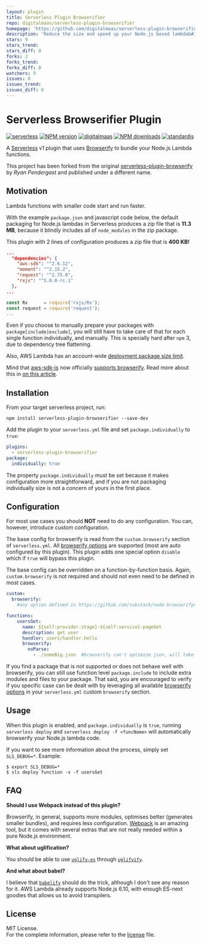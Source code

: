 ```yaml
---
layout: plugin
title: Serverless Plugin Browserifier
repo: digitalmaas/serverless-plugin-browserifier
homepage: 'https://github.com/digitalmaas/serverless-plugin-browserifier'
description: 'Reduce the size and speed up your Node.js based lambda&#39;s using browserify.'
stars: 9
stars_trend: 
stars_diff: 0
forks: 2
forks_trend: 
forks_diff: 0
watchers: 9
issues: 0
issues_trend: 
issues_diff: 0
---
```



Serverless Browserifier Plugin
==============================

[![serverless][serverless-badge]][serverless-url]
[![NPM version][version-badge]][npm-url]
[![digitalmaas][dmaas-badge]][dmaas-url]
[![NPM downloads][downloads-badge]][npm-url]
[![standardjs][standardjs-badge]][standardjs-url]

A [Serverless](https://serverless.com) v1 plugin that uses [Browserify][browserify-url] to bundle your Node.js Lambda functions.

This project has been forked from the original [serverless-plugin-browserify][original-plugin] by *Ryan Pendergast* and published under a different name.

## Motivation

Lambda functions with smaller code start and run faster.

With the example `package.json` and javascript code below, the default packaging for Node.js lambdas in Serverless produces a zip file that is **11.3 MB**, because it blindly includes all of `node_modules` in the zip package.

This plugin with 2 lines of configuration produces a zip file that is **400 KB!**

```json
...
  "dependencies": {
    "aws-sdk": "^2.6.12",
    "moment": "^2.15.2",
    "request": "^2.75.0",
    "rxjs": "^5.0.0-rc.1"
  },
...
```  

```javascript
const Rx      = require('rxjs/Rx');
const request = require('request');
...
```
Even if you choose to manually prepare your packages with `package[include|exclude]`, you will still have to take care of that for each single function individually, and manually. This is specially hard after `npm` 3, due to dependency tree flattening.

Also, AWS Lambda has an account-wide [deployment package size limit](http://docs.aws.amazon.com/lambda/latest/dg/limits.html).

Mind that [aws-sdk-js](https://github.com/aws/aws-sdk-js) now officially [supports browserify](https://github.com/aws/aws-sdk-js/issues/696). Read more about this in [on this article](https://rynop.wordpress.com/2016/11/01/aws-sdk-for-javascript-now-fully-componentized/).

## Installation

From your target serverless project, run:
```
npm install serverless-plugin-browserifier --save-dev
```

Add the plugin to your `serverless.yml` file and set `package.individually` to `true`:

```yaml
plugins:
  - serverless-plugin-browserifier
package:
  individually: true
```

The property `package.individually` must be set because it makes configuration more straightforward, and if you are not packaging individually size is not a concern of yours in the first place.

## Configuration

For most use cases you should **NOT** need to do any configuration. You can, however, introduce custom configuration.

The base config for browserify is read from the `custom.browserify` section of `serverless.yml`.  All [browserify options][browserify-options] are supported (most are auto configured by this plugin).  This plugin adds one special option `disable` which if `true` will bypass this plugin.

The base config can be overridden on a function-by-function basis.  Again, `custom.browserify` is not required and should not even need to be defined in most cases.

```yaml
custom:
  browserify:
    #any option defined in https://github.com/substack/node-browserify#browserifyfiles--opts

functions:
    usersGet:
      name: ${self:provider.stage}-${self:service}-pageGet
      description: get user
      handler: users/handler.hello      
      browserify:
        noParse:
          - ./someBig.json  #browserify can't optimize json, will take long time to parse for nothing      
```

If you find a package that is not supported or does not behave well with browserify, you can still use function level `package.include` to include extra modules and files to your package. That said, you are encouraged to verify if you specific case can be dealt with by leveraging all available [browserify options](https://github.com/substack/node-browserify#browserifyfiles--opts) in your `serverless.yml` custom `browserify` section. 

## Usage

When this plugin is enabled, and `package.individually` is `true`, running `serverless deploy` and `serverless deploy -f <funcName>` will automatically browserify your Node.js lambda code.

If you want to see more information about the process, simply set `SLS_DEBUG=*`. Example: 
```
$ export SLS_DEBUG=*
$ sls deploy function -v -f usersGet
```

## FAQ

__Should I use Webpack instead of this plugin?__

Browserify, in general, supports more modules, optimises better (generates smaller bundles), and requires less configuration. [Webpack][webpack-github] is an amazing tool, but it comes with several extras that are not really needed within a pure Node.js environment.

__What about uglification?__

You should be able to use [`uglify-es`][uglify-url] through [`uglifyify`][uglifyify-url].

__And what about babel?__

I believe that [`babelify`][babelify-url] should do the trick, although I don't see any reason for it. AWS Lambda already supports Node.js 6.10, with enough ES-next goodies that allows us to avoid transpilers.

## License

MIT License.    
For the complete information, please refer to the [license](./LICENSE) file.

[serverless-badge]: https://img.shields.io/badge/serverless-%E2%9A%A1-yellow.svg?colorB=555555&style=flat-square
[version-badge]: https://img.shields.io/npm/v/serverless-plugin-browserifier.svg?style=flat-square
[downloads-badge]: https://img.shields.io/npm/dm/serverless-plugin-browserifier.svg?style=flat-square
[standardjs-badge]: https://img.shields.io/badge/code_style-standard-brightgreen.svg?style=flat-square
[dmaas-badge]: https://img.shields.io/badge/sponsored%20by-digitalmaas-green.svg?colorB=00CD98&style=flat-square
[serverless-url]: http://www.serverless.com
[npm-url]: https://www.npmjs.com/package/serverless-plugin-browserifier
[dmaas-url]: https://digitalmaas.com/
[standardjs-url]: https://standardjs.com/
[browserify-url]: http://browserify.org/
[browserify-options]: https://github.com/substack/node-browserify#browserifyfiles--opts
[webpack-github]: https://webpack.github.io/
[original-plugin]: https://github.com/doapp-ryanp/serverless-plugin-browserify
[uglify-url]: https://www.npmjs.com/package/uglify-es
[uglifyify-url]: https://www.npmjs.com/package/uglifyify
[babelify-url]: https://www.npmjs.com/package/babelify
